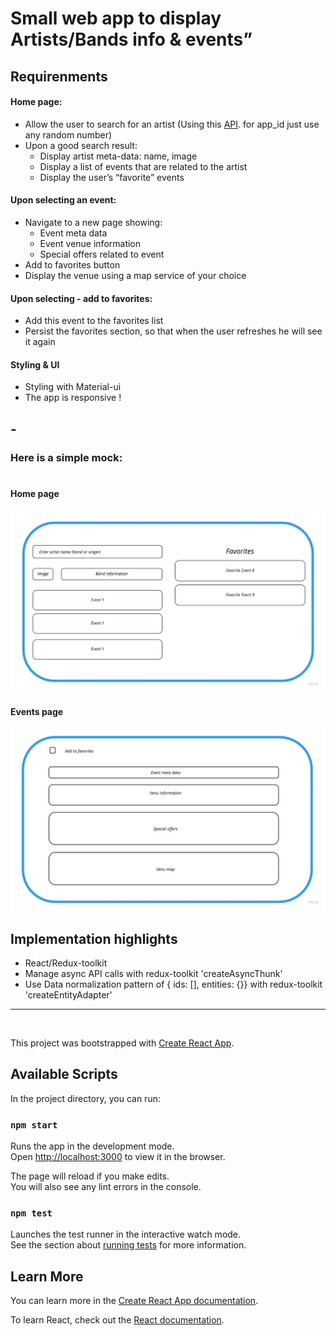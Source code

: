 # Small web app to display Artists/Bands info & events”

## Requirenments

#### **Home page:**

- Allow the user to search for an artist (Using ​this​ [API](https://app.swaggerhub.com/apis/Bandsintown/PublicAPI/3.0.0). for app_id just use any random number)
- Upon a good search result:
  - Display artist meta-data: name, image
  - Display a list of events that are related to the artist
  - Display the user’s “favorite” events

#### **Upon selecting an event:**

- Navigate to a new page showing:
  - Event meta data
  - Event venue information
  - Special offers related to event
- Add to favorites button
- Display the venue using a map service of your choice

#### **Upon selecting - add to favorites:**

- Add this event to the favorites list
- Persist the favorites section, so that when the user refreshes he will see it again

#### **Styling & UI**

- Styling with Material-ui
- The app is responsive !

## -

### Here is a simple mock:

#

#### Home page

![Home page preview](home-page.jpg)

#### Events page

![Home page preview](events-page.jpg)

## Implementation highlights

- React/Redux-toolkit
- Manage async API calls with redux-toolkit 'createAsyncThunk'
- Use Data normalization pattern of { ids: [], entities: {}} with redux-toolkit 'createEntityAdapter'

<hr>
<br>

This project was bootstrapped with [Create React App](https://github.com/facebook/create-react-app).

## Available Scripts

In the project directory, you can run:

### `npm start`

Runs the app in the development mode.\
Open [http://localhost:3000](http://localhost:3000) to view it in the browser.

The page will reload if you make edits.\
You will also see any lint errors in the console.

### `npm test`

Launches the test runner in the interactive watch mode.\
See the section about [running tests](https://facebook.github.io/create-react-app/docs/running-tests) for more information.

## Learn More

You can learn more in the [Create React App documentation](https://facebook.github.io/create-react-app/docs/getting-started).

To learn React, check out the [React documentation](https://reactjs.org/).
